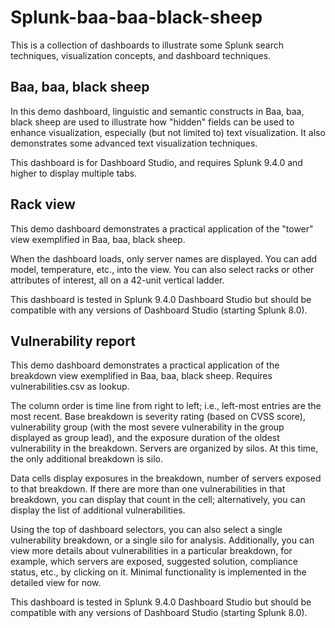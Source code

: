 # Splunk-baa-baa-black-sheep
This is a collection of dashboards to illustrate some Splunk search techniques, visualization concepts, and dashboard techniques.

## Baa, baa, black sheep
In this demo dashboard, linguistic and semantic constructs in Baa, baa, black sheep are used to illustrate how "hidden" fields can be used to enhance visualization, especially (but not limited to) text visualization.  It also demonstrates some advanced text visualization techniques.

This dashboard is for Dashboard Studio, and requires Splunk 9.4.0 and higher to display multiple tabs.

## Rack view
This demo dashboard demonstrates a practical application of the "tower" view exemplified in Baa, baa, black sheep.

When the dashboard loads, only server names are displayed.  You can add model, temperature, etc., into the view.  You can also select racks or other attributes of interest, all on a 42-unit vertical ladder.

This dashboard is tested in Splunk 9.4.0 Dashboard Studio but should be compatible with any versions of Dashboard Studio (starting Splunk 8.0).

## Vulnerability report
This demo dashboard demonstrates a practical application of the breakdown view exemplified in Baa, baa, black sheep.  Requires vulnerabilities.csv as lookup.

The column order is time line from right to left; i.e., left-most entries are the most recent.  Base breakdown is severity rating (based on CVSS score), vulnerability group (with the most severe vulnerability in the group displayed as group lead), and the exposure duration of the oldest vulnerability in the breakdown.  Servers are organized by silos.  At this time, the only additional breakdown is silo.

Data cells display exposures in the breakdown, number of servers exposed to that breakdown.  If there are more than one vulnerabilities in that breakdown, you can display that count in the cell; alternatively, you can display the list of additional vulnerabilities.

Using the top of dashboard selectors, you can also select a single vulnerability breakdown, or a single silo for analysis.  Additionally, you can view more details about vulnerabilities in a particular breakdown, for example, which servers are exposed, suggested solution, compliance status, etc., by clicking on it.  Minimal functionality is implemented in the detailed view for now.

This dashboard is tested in Splunk 9.4.0 Dashboard Studio but should be compatible with any versions of Dashboard Studio (starting Splunk 8.0).
